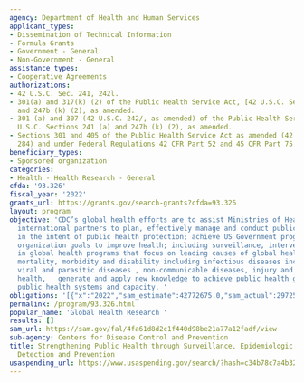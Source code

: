 ```yaml
---
agency: Department of Health and Human Services
applicant_types:
- Dissemination of Technical Information
- Formula Grants
- Government - General
- Non-Government - General
assistance_types:
- Cooperative Agreements
authorizations:
- 42 U.S.C. Sec. 241, 242l.
- 301(a) and 317(k) (2) of the Public Health Service Act, [42 U.S.C. Sections 241(a)
  and 247b (k) (2), as amended.
- 301 (a) and 307 (42 U.S.C. 242/, as amended) of the Public Health Service Act, [42
  U.S.C. Sections 241 (a) and 247b (k) (2), as amended.
- Sections 301 and 405 of the Public Health Service Act as amended (42 USC 241 and
  284) and under Federal Regulations 42 CFR Part 52 and 45 CFR Part 75.
beneficiary_types:
- Sponsored organization
categories:
- Health - Health Research - General
cfda: '93.326'
fiscal_year: '2022'
grants_url: https://grants.gov/search-grants?cfda=93.326
layout: program
objective: 'CDC’s global health efforts are to assist Ministries of Health and other
  international partners to plan, effectively manage and conduct public health research
  in the intent of public health protection; achieve US Government program and international
  organization goals to improve health; including surveillance, intervention and prevention
  in global health programs that focus on leading causes of global health security,
  mortality, morbidity and disability including infectious diseases including bacterial,
  viral and parasitic diseases , non-communicable diseases, injury and violence, environmental
  health,   generate and apply new knowledge to achieve public health goals and strengthen
  public health systems and capacity. '
obligations: '[{"x":"2022","sam_estimate":42772675.0,"sam_actual":29725400.0,"usa_spending_actual":827298.0},{"x":"2023","sam_estimate":20100438.0,"sam_actual":0.0,"usa_spending_actual":0.0},{"x":"2024","sam_estimate":17857638.0,"sam_actual":0.0,"usa_spending_actual":0.0}]'
permalink: /program/93.326.html
popular_name: 'Global Health Research '
results: []
sam_url: https://sam.gov/fal/4fa61d8d2c1f440d98be21a77a12fadf/view
sub-agency: Centers for Disease Control and Prevention
title: Strengthening Public Health through Surveillance, Epidemiologic Research, Disease
  Detection and Prevention
usaspending_url: https://www.usaspending.gov/search/?hash=c34b78c7a4b32dc672a07bfff67d9a76
---
```

